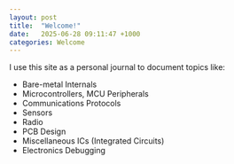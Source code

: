 ```yaml
---
layout: post
title:  "Welcome!"
date:   2025-06-28 09:11:47 +1000
categories: Welcome
---
```

I use this site as a personal journal to document topics like:
- Bare-metal Internals
- Microcontrollers, MCU Peripherals
- Communications Protocols
- Sensors
- Radio
- PCB Design
- Miscellaneous ICs (Integrated Circuits)
- Electronics Debugging
